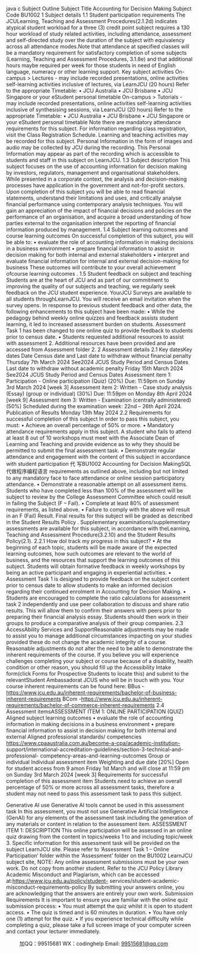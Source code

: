 java c
Subject Outline Subject Title Accounting for Decision Making Subject Code BU1002 
1 Subject details 
1.1         Student   participation   requirements
The   JCULearning, Teaching and Assessment Procedures(2.1.2d) indicates   atypical   student   workload   for a three (3) credit point subject requires   a 130 hour workload of   study   related   activities,   including attendance, assessment and self-directed study over the   duration   of the   subject   with   equivalency   across   all attendance   modes.Note that attendance at specified classes   will   be   a   mandatory   requirement for   satisfactory   completion   of   some subjects (Learning, Teaching and Assessment Procedures, 3.1.8e) and that   additional   hours maybe   required   per week for those students   in   need of English language, numeracy or other learning support. Key subject activities 
On-campus > Lectures - may include recorded presentations, online activities  self-learning activities inclusive of lectures, via LearnJCU (20 hours) Refer to the appropriate Timetable: • JCU Australia • JCU   Brisbane • JCU Singapore or your eStudent personal timetable 
On-campus > Tutorials - may include recorded presentations, online activities  self-learning activities inclusive of synthesising sessions, via LearnJCU (20 hours) Refer to the appropriate Timetable: • JCU Australia • JCU   Brisbane • JCU Singapore or your eStudent personal timetable Note there are mandatory attendance requirements for this subject. 
For information   regarding class   registration, visit the Class Registration Schedule. 
Learning and teaching activities   may   be   recorded for this subject.      Personal   Information   in the   form   of images and audio   may   be collected   by JCU during   the   recording. This   Personal   Information   may   appear   as   part of the   recording which   is accessible to students   and staff   in   this   subject   on   LearnJCU.
1.3         Subject   description
This subject focuses on the   use of accounting   information for   decision   making   by   investors,   regulators, management and organisational stakeholders. While   presented   in a   corporate   context,   the   analysis   and decision-making   processes   have application   in the government and   not-for-profit sectors.   Upon completion of this subject you will   be able to   read financial   statements,   understand their   limitations   and   uses, and critically analyse financial   performance   using contemporary   analysis techniques.   You   will   gain an appreciation of the   impact of financial decisions   and   policies   on the   performance   of   an   organisation,   and acquire a   broad   understanding of   how   parties external to the   organisation   interpret   the   reporting   of   financial   information   produced   by   management. 
1.4       Subject   learning   outcomes   and   course   learning   outcomes
On successful completion of this subject, you will   be   able   to:
•   evaluate the   role of accounting   information   in   making decisions   in a   business   environment
•    prepare financial   information to assist   in decision   making for   both   internal and   external   stakeholders
•   interpret and evaluate financial   information for internal and   external   decision-making   for   business
These outcomes will contribute to your overall   achievement   ofcourse learning outcomes . 
1.5         Student   feedback   on   subject   and   teaching
Students are at the   heart   of JCU and as   part   of   our   commitment to   improving   the   quality   of   our   subjects   and teaching, we   regularly seek feedback on the JCU student   experience.
YourJCU Surveys are available to all students throughLearnJCU. You   will   receive   an   email   invitation   when the survey   opens.
In   response to   previous student feedback and other data,   the   following   enhancements   to   this   subject   have   been   made:
•    While the   pedagogy   behind weekly online quizzes and feedback   assists   student   learning,   it   led   to   increased
assessment   burden on students. Assessment Task   1   has   been changed to one   online   quiz to   provide feedback   to students   prior to census   date.
•    Students   requested additional   resources to assist with   assessment 2.   Additional   resources   have   been   provided   and are accessed from Assessment folder 2.
2 Assessment details 
2.1          Key   datesKey dates Date Census date and Last date to withdraw without financial penalty Thursday 7th March 2024 See2024 JCUS Study   Period and   Census   Dates Last date to withdraw without academic penalty Friday 15th March 2024 See2024 JCUS Study   Period and   Census   Dates Assessment item 1: Participation - Online participation (Quiz) (20%) Due: 11:59pm on Sunday 3rd March 2024 [week 3] Assessment item 2: Written - Case study analysis (Essay) (group or individual) (30%) Due: 11:59pm on Monday 8th April 2024 [week 9] Assessment item 3: Written - Examination (centrally administered) (50%) Scheduled during the examination week: 22nd – 26th April 2024. Publication of Results Monday 13th May 2024 
2.2            Requirements   for   successful   completion   of   this   subject
In order to   pass this subject,   you   must:
•    Achieve an overall   percentage of   50%   or   more.
•    Mandatory attendance   requirements apply   in this   subject.   A   student who   fails   to   attend   at   least   8   out   of   10
workshops   must   meet with the Associate   Dean   of   Learning and Teaching and   provide evidence as to   why   they   should   be   permitted to submit the final assessment task.
•    Demonstrate   regular attendance and engagement with   the   content   of this   subject   in   accordance   with   student   participation  代 写BU1002 Accounting for Decision MakingSQL
代做程序编程语言 requirements as outlined above,   including   but   not   limited to any   mandatory face   to face attendance or   online session   participatory attendance.
•    Demonstrate a   reasonable attempt on   all   assessment   items.   Students   who   have   completed   less   than   100%   of            the assessment will   be subject to   review   by the College Assessment Committee which   could   result   in   failing   the   Subject (F –   Fail).
•    Complete at   least 80% of assessment   requirements,   as   listed   above.
•    Failure to comply with the   above will   result   in   an   F   (Fail)   Result.
Final   results for this subject will   be graded as described   in   the Student Results Policy . 
Supplementary examinations/supplementary   assessments are available for this   subject,   in   accordance   with   theLearning, Teaching and Assessment Procedure(3.2.10) and   the Student Results Policy(2.1).
2.2.1 How doI track my progress in this subject? 
•                At the   beginning of each topic,   students   will   be   made   aware   of the   expected   learning   outcomes,   how   such   outcomes are   relevant to the world of   business, and the   resources that   support   the   learning   outcomes   of this subject. Students will obtain formative feedback   in weekly workshops   by   being   an   active   participant   and engaging in experiential   activities. 
•                Assessment Task   1   is   designed to   provide feedback   on   the   subject   content   prior to   census   date   to   allow   students to   make an informed decision   regarding their continued   enrolment   in Accounting for   Decision   Making.
•                Students   are   encouraged to   complete   the   ratio   calculations   for   assessment task   2   independently   and   use
peer collaboration to discuss and share   ratio   results. This will   allow   them   to   confirm   their   answers   with peers   prior to   preparing their financial analysis essay. Students should   then   work   in their   groups   to   produce   a comparative analysis of their group companies. 
2.3         AccessAbility   Services   and   SupportReasonable adjustments   may   be   made to assist you to   manage additional   circumstances   impacting on         your studies   provided these do   not change the academic   integrity   of a   course.   Reasonable   adjustments   do   not alter the   need to   be able to   demonstrate the   inherent   requirements   of the course.
If you   believe you will experience challenges completing your   subject   or   course   because   of   a   disability,
health condition or other   reason, you should fill   up the Accessibility Intake form(click   Forms for
Prospective   Students   to   locate   this) and   submit   to   the   relevantStudent Ambassadorat   JCUS   who   will   be in touch with you.
Your course   inherent   requirements can   be found   here:
BBus   - https://www.jcu.edu.au/inherent-requirements/bachelor-of-business-inherent-requirements BCom   -https://www.jcu.edu.au/inherent-requirements/bachelor-of-commerce-inherent-requirements 
2.4         Assessment   itemsASSESSMENT ITEM 1:    ONLINE PARTICIPATION (QUIZ) 
Aligned subject learning outcomes • evaluate the role of accounting information in making decisions in a business environment • prepare financial information to assist in decision making for both internal and external Aligned professional standards/ competencies https://www.cpaaustralia.com.au/become-a-cpa/academic-institution- support/international-accreditation-guidelines/section-3-technical-and-professional- competency-areas-and-learning-outcomes Group or individual Individual assessment item Weighting and due date [20%] Open for student access from 9 amon Friday 1st March and will close at 11:59 pm on Sunday 3rd March 2024 [week 3] Requirements for successful completion of this assessment item Students need to achieve an overall percentage of 50% or more across all assessment tasks, therefore a student may not need to pass this assessment task to pass this subject. 

Generative AI use Generative AI tools cannot be used in this assessment task In this assessment, you must not use Generative Artificial Intelligence (GenAI) for any elements of the assessment task including the generation of any materials or content in relation to the assessment item. 
ASSESSMENT ITEM 1: DESCRIPTION 
This online   participation will   be assessed   in an online   quiz drawing   from   the   content   in   topics/weeks   1 to   and   including topic/week 3.
Specific information for this assessment task will   be   provided on the   subject   LearnJCU   site.   Please   refer to
‘Assessment Task   1 – Online   Participation’ folder   within the ‘Assessment’ folder on the   BU1002   LearnJCU subject   site,
NOTE: Any online assessment submissions   must   be your own   work.   Do   not   copy   from   another   student.   Refer to the   JCU   Policy   Library Academic   Misconduct and   Plagiarism, which can   be accessed at:https://www.jcu.edu.au/policy/student- 
services/student-academic-misconduct-requirements-policy By submitting your answers   online, you   are   acknowledging that the answers are entirely your own   work.
Submission Requirements 
It is   important to ensure you   are familiar with the online   quiz submission   process:
•             You   must attempt the quiz whilst it is   open   to   student   access.
•             The quiz   is timed and   is 60   minutes   in   duration.
•             You   have only one   (1) attempt for   the   quiz.
•             If you experience technical difficulty while   completing   a   quiz,   please take   a   full   screen   image   of your   computer screen and contact your   lecturer   immediately.

         
加QQ：99515681  WX：codinghelp  Email: 99515681@qq.com
